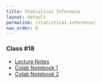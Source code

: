 ```yaml
---
title: Statistical Inference
layout: default
permalink: /statistical-inference/
nav_order: 8
---
```


### **Class #18**
- [Lecture Notes](https://daffodil-brand-804.notion.site/Class-18-10f52d8e3f6d8033ae7af68240d33437)
- [Colab Notebook 1](https://github.com/pharringtonp19/business-analytics/blob/main/notebooks/partially_applying_functions.ipynb)
- [Colab Notebook 2](https://github.com/pharringtonp19/business-analytics/blob/main/notebooks/si_zero.ipynb)

<!-- ### **Class #19**
- [Lecture Notes](https://daffodil-brand-804.notion.site/Class-18-10f52d8e3f6d8033ae7af68240d33437)
- [Colab Notebook 1](https://github.com/pharringtonp19/business-analytics/blob/main/notebooks/partially_applying_functions.ipynb)
- [Colab Notebook 2](https://github.com/pharringtonp19/business-analytics/blob/main/notebooks/si_zero.ipynb) -->